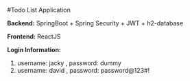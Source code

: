 #Todo List Application

**Backend:** 
SpringBoot + Spring Security + JWT + h2-database

**Frontend:**
ReactJS

**Login Information:**
1. username: jacky , password: dummy
2. username: david , password: password@123#!
